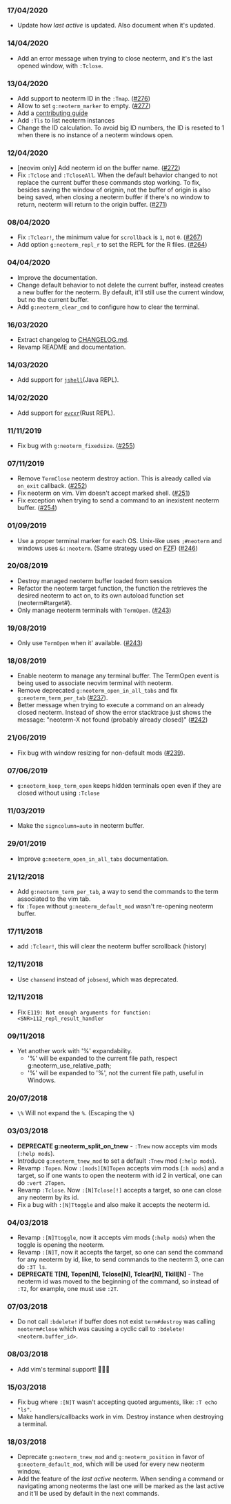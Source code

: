 ### 17/04/2020
  - Update how _last active_ is updated. Also document when it's updated.
### 14/04/2020
  - Add an error message when trying to close neoterm, and it's the last opened
    window, with `:Tclose`.
### 13/04/2020
  - Add support to neoterm ID in the `:Tmap`. ([\#276](https://github.com/kassio/neoterm/issues/276))
  - Allow to set `g:neoterm_marker` to empty. ([\#277](https://github.com/kassio/neoterm/issues/277))
  - Add a [contributing guide](https://github.com/kassio/neoterm/blob/master/CONTRIBUTING.md)
  - Add `:Tls` to list neoterm instances
  - Change the ID calculation. To avoid big ID numbers, the ID is reseted to 1
    when there is no instance of a neoterm windows open.
### 12/04/2020
  - [neovim only] Add neoterm id on the buffer name. ([\#272](https://github.com/kassio/neoterm/issues/272))
  - Fix `:Tclose` and `:TcloseAll`. When the default behavior changed to not
    replace the current buffer these commands stop working. To fix, besides
    saving the window of orignin, not the buffer of origin is also being saved,
    when closing a neoterm buffer if there's no window to return, neoterm will
    return to the origin buffer. ([\#271](https://github.com/kassio/neoterm/issues/271))

### 08/04/2020
  - Fix `:Tclear!`, the minimum value for `scrollback` is `1`, not `0`. ([\#267](https://github.com/kassio/neoterm/issues/267))
  - Add option `g:neoterm_repl_r` to set the REPL for the R files. ([\#264](https://github.com/kassio/neoterm/issues/264))

### 04/04/2020
  - Improve the documentation.
  - Change default behavior to not delete the current buffer, instead creates a
    new buffer for the neoterm. By default, it'll still use the current window,
    but no the current buffer.
  - Add `g:neoterm_clear_cmd` to configure how to clear the terminal.

### 16/03/2020
  - Extract changelog to [CHANGELOG.md](CHANGELOG.md).
  - Revamp README and documentation.

### 14/03/2020
  - Add support for [`jshell`](https://github.com/christo-auer/neoterm.git)(Java REPL).

### 14/02/2020
  - Add support for [`evcxr`](https://github.com/google/evcxr)(Rust REPL).

### 11/11/2019
  - Fix bug with `g:neoterm_fixedsize`. ([\#255](https://github.com/kassio/neoterm/issues/255))

### 07/11/2019
  - Remove `TermClose` neoterm destroy action. This is already called via
      `on_exit` callback. ([\#252](https://github.com/kassio/neoterm/issues/252))
  - Fix neoterm on vim. Vim doesn't accept marked shell.
      ([\#251](https://github.com/kassio/neoterm/issues/251))
  - Fix exception when trying to send a command to an inexistent neoterm buffer.
      ([\#254](https://github.com/kassio/neoterm/issues/254))

### 01/09/2019
  - Use a proper terminal marker for each OS. Unix-like uses `;#neoterm` and
    windows uses `&::neoterm`. (Same strategy used on
    [FZF](https://github.com/junegunn/fzf/commit/5097e563df9c066e307b7923283cf1609ede693e)) ([#246](https://github.com/kassio/neoterm/issues/246))

### 20/08/2019
  - Destroy managed neoterm buffer loaded from session
  - Refactor the neoterm target function, the function the retrieves the desired
    neoterm to act on, to its own autoload function set (neoterm#target#).
  - Only manage neoterm terminals with `TermOpen`. ([#243](https://github.com/kassio/neoterm/issues/243))

### 19/08/2019
  - Only use `TermOpen` when it' available. ([#243](https://github.com/kassio/neoterm/issues/243))

### 18/08/2019
  - Enable neoterm to manage any terminal buffer. The TermOpen event is being
    used to associate neovim terminal with neoterm.
  - Remove deprecated `g:neoterm_open_in_all_tabs` and fix
    `g:neoterm_term_per_tab` ([#237](https://github.com/kassio/neoterm/issues/237)).
  - Better message when trying to execute a command on an already closed
    neoterm. Instead of show the error stacktrace just shows the message:
    "neoterm-X not found (probably already closed)" ([#242](https://github.com/kassio/neoterm/issues/242))

### 21/06/2019
  - Fix bug with window resizing for non-default mods ([#239](https://github.com/kassio/neoterm/issues/239)).

### 07/06/2019
  - `g:neoterm_keep_term_open` keeps hidden terminals open even if they are
    closed without using `:Tclose`

### 11/03/2019
  - Make the `signcolumn=auto` in neoterm buffer.

### 29/01/2019
  - Improve `g:neoterm_open_in_all_tabs` documentation.

### 21/12/2018
  - Add `g:neoterm_term_per_tab`, a way to send the commands to the term
    associated to the vim tab.
  - fix `:Topen` without `g:neoterm_default_mod` wasn't re-opening neoterm
    buffer.

### 17/11/2018
  - add `:Tclear!`, this will clear the neoterm buffer scrollback (history)

### 12/11/2018
  - Use `chansend` instead of `jobsend`, which was deprecated.

### 12/11/2018
  - Fix `E119: Not enough arguments for function: <SNR>112_repl_result_handler`

### 09/11/2018
  - Yet another work with '%' expandability.
    - '%' will be expanded to the current file path, respect g:neoterm_use_relative_path;
    - '\%' will be expanded to '%', not the current file path, useful in Windows.

### 20/07/2018
  - `\%` Will not expand the `%`. (Escaping the `%`)

### 03/03/2018
  - **DEPRECATE g:neoterm_split_on_tnew** - `:Tnew` now accepts vim mods (`:help mods`).
  - Introduce `g:neoterm_tnew_mod` to set a default `:Tnew` mod (`:help mods`).
  - Revamp `:Topen`. Now `:[mods][N]Topen` accepts vim mods (`:h mods`) and a
    target, so if one wants to open the neoterm with id 2 in vertical, one can
    do `:vert 2Topen`.
  - Revamp `:Tclose`. Now `:[N]Tclose[!]` accepts a target, so one can close any
    neoterm by its id.
  - Fix a bug with `:[N]Ttoggle` and also make it accepts the neoterm id.

### 04/03/2018
  - Revamp `:[N]Ttoggle`, now it accepts vim mods (`:help mods`) when the toggle
    is opening the neoterm.
  - Revamp `:[N]T`, now it accepts the target, so one can send the command for
    any neoterm by id, like, to send commands to the neoterm 3, one can do
     `:3T ls`.
  - **DEPRECATE T[N], Topen[N], Tclose[N], Tclear[N], Tkill[N]** - The neoterm
    id was moved to the beginning of the command, so instead of `:T2`, for
    example, one must use `:2T`.

### 07/03/2018
  - Do not call `:bdelete!` if buffer does not exist `term#destroy` was calling
    `neoterm#close` which was causing a cyclic call to `:bdelete!
    <neoterm.buffer_id>`.

### 08/03/2018
  - Add vim's terminal support! 🎉🎉🎉

### 15/03/2018
  - Fix bug where `:[N]T` wasn't accepting quoted arguments, like:
    `:T echo "ls"`.
  - Make handlers/callbacks work in vim. Destroy instance when destroying a
    terminal.

### 18/03/2018
  - Deprecate `g:neoterm_tnew_mod` and `g:neoterm_position` in favor of
    `g:neoterm_default_mod`, which will be used for every new neoterm window.
  - Add the feature of the _last active_ neoterm. When sending a command or
    navigating among neoterms the last one will be marked as the last active and
    it'll be used by default in the next commands.
